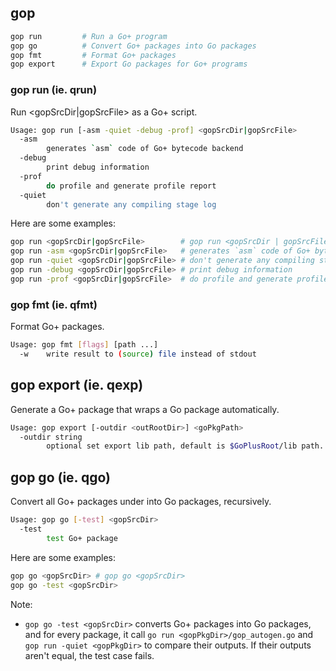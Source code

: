 ## gop

```bash
gop run         # Run a Go+ program
gop go          # Convert Go+ packages into Go packages
gop fmt         # Format Go+ packages
gop export      # Export Go packages for Go+ programs
```

### gop run (ie. qrun)

Run <gopSrcDir|gopSrcFile> as a Go+ script.

```bash
Usage: gop run [-asm -quiet -debug -prof] <gopSrcDir|gopSrcFile>
  -asm
    	generates `asm` code of Go+ bytecode backend
  -debug
    	print debug information
  -prof
    	do profile and generate profile report
  -quiet
    	don't generate any compiling stage log
```

Here are some examples:

```bash
gop run <gopSrcDir|gopSrcFile>        # gop run <gopSrcDir | gopSrcFile>
gop run -asm <gopSrcDir|gopSrcFile>   # generates `asm` code of Go+ bytecode backend
gop run -quiet <gopSrcDir|gopSrcFile> # don't generate any compiling stage log
gop run -debug <gopSrcDir|gopSrcFile> # print debug information
gop run -prof <gopSrcDir|gopSrcFile>  # do profile and generate profile report
```

### gop fmt (ie. qfmt)

Format Go+ packages.

```bash
Usage: gop fmt [flags] [path ...]
  -w	write result to (source) file instead of stdout
```


## gop export (ie. qexp)

Generate a Go+ package that wraps a Go package automatically.

```bash
Usage: gop export [-outdir <outRootDir>] <goPkgPath>
  -outdir string
    	optional set export lib path, default is $GoPlusRoot/lib path.
```

## gop go (ie. qgo)

Convert all Go+ packages under <gopSrcDir> into Go packages, recursively.

```bash
Usage: gop go [-test] <gopSrcDir>
  -test
    	test Go+ package
```

Here are some examples:

```bash
gop go <gopSrcDir> # gop go <gopSrcDir>
gop go -test <gopSrcDir>
```

Note:

* `gop go -test <gopSrcDir>` converts Go+ packages into Go packages, and for every package, it call `go run <gopPkgDir>/gop_autogen.go` and `gop run -quiet <gopPkgDir>` to compare their outputs. If their outputs aren't equal, the test case fails.
